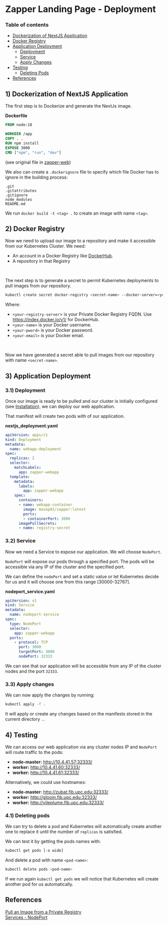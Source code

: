 # Zapper Landing Page - Deployment
### Table of contents
- [Dockerization of NextJS Application](#1-dockerization-of-nextjs-application)
- [Docker Registry](#2-docker-registry)
- [Application Deployment](#3-application-deployment)
    - [Deployment](#31-deployment)
    - [Service](#32-service)
    - [Apply Changes](#33-apply-changes)
- [Testing](#4-testing)
    - [Deleting Pods](#41-deleting-pods)
- [References](#references)


## 1) Dockerization of NextJS Application
The first step is to Dockerize and generate the NextJs image.

**Dockerfile**
```Dockerfile
FROM node:18

WORKDIR /app
COPY . .
RUN npm install
EXPOSE 3000
CMD ["npm", "run", "dev"]
```
(see original file in [zapper-web](https://github.com/masep01/zapper-web))

We also can create a `.dockerignore` file to specify which file Docker has to ignore in the building process:
```docker
.git
.gitattributes
.gitignore
node_modules
README.md
```

We run `docker build -t <tag> .` to create an image with name `<tag>`.

## 2) Docker Registry
Now we need to upload our image to a repository and make it accessible from our Kubernetes Cluster. We need:
- An account in a Docker Registry like [DockerHub](https://hub.docker.com/).
- A repository in that Registry

<br>

The next step is to generate a secret to permit Kubernetes deployments to pull images from our repository.
```bash
kubectl create secret docker-registry <secret-name> --docker-server=<your-registry-server> --docker-username=<your-name> --docker-password=<your-pword> --docker-email=<your-email>
```
Where:     
- `<your-registry-server`> is your Private Docker Registry FQDN. Use https://index.docker.io/v1/ for DockerHub.
- `<your-name>` is your Docker username.
- `<your-pword>` is your Docker password.
- `<your-email>` is your Docker email.

<br>

Now we have generated a secret able to pull images from our repository with name `<secret-name>`.

## 3) Application Deployment
### 3.1) Deployment 
Once our image is ready to be pulled and our cluster is initially configured (see [Installation](./installation.md)), we can deploy our web application.

That manifest will create two pods with of our application.

**nextjs_deployment.yaml**
```yaml
apiVersion: apps/v1
kind: Deployment
metadata:
  name: webapp-deployment
spec:
  replicas: 2
  selector:
    matchLabels:
      app: zapper-webapp
  template:
    metadata:
      labels:
        app: zapper-webapp
    spec:
      containers:
      - name: webapp-container
        image: masep01/zapper:latest
        ports:
        - containerPort: 3000
      imagePullSecrets:
      - name: registry-secret
```
### 3.2) Service
Now we need a Service to expose our application. We will choose `NodePort`.

`NodePort` will expose our pods through a specified port. The pods will be accessible via any IP of the cluster and the specified port.

We can define the `nodePort` and set a static value or let Kubernetes decide for us and it will choose one from this range [30000-32767].

**nodeport_service.yaml**
```yaml
apiVersion: v1
kind: Service
metadata:
  name: nodeport-service
spec:
  type: NodePort
  selector:
    app: zapper-webapp
  ports:
    - protocol: TCP
      port: 3000
      targetPort: 3000
      nodePort: 32333
```

We can see that our application will be accessible from any IP of the cluster nodes and the port `32333`.

### 3.3) Apply changes
We can now apply the changes by running:
```bash
kubectl apply -f .
```
It will apply or create any changes based on the manifests stored in the current directory `.`.

## 4) Testing
We can access our web application via any cluster nodes IP and `NodePort` will route traffic to the pods:
- **node-master:** http://10.4.41.57:32333/
- **worker:** http://10.4.41.60:32333/
- **worker:** http://10.4.41.61:32333/

Alternatively, we could use hostnames:
- **node-master:** http://zubat.fib.upc.edu:32333/
- **worker:** http://gloom.fib.upc.edu:32333/
- **worker:** http://vileplume.fib.upc.edu:32333/


### 4.1) Deleting pods
We can try to delete a pod and Kubernetes will automatically create another one to replace it until the number of `replicas` is satisfied.

We can test it by getting the pods names with:
```bash
kubectl get pods [-o wide]
```

And delete a pod with name `<pod-name>`:
```bash
kubectl delete pods <pod-name>
```

If we run again `kubectl get pods` we will notice that Kubernetes will create another pod for us automatically.

## References
[Pull an Image from a Private Registry](https://kubernetes.io/docs/tasks/configure-pod-container/pull-image-private-registry/)  
[Services - NodePort](https://kubernetes.io/docs/concepts/services-networking/service/#type-nodeport)
